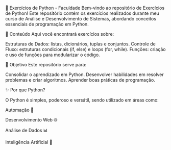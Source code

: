 🐍 Exercícios de Python - Faculdade
Bem-vindo ao repositório de Exercícios de Python! Este repositório contém os exercícios realizados durante meu curso de Análise e Desenvolvimento de Sistemas, abordando conceitos essenciais de programação em Python.

📘 Conteúdo
Aqui você encontrará exercícios sobre:

Estruturas de Dados: listas, dicionários, tuplas e conjuntos.
Controle de Fluxo: estruturas condicionais (if, else) e loops (for, while).
Funções: criação e uso de funções para modularizar o código.

🎯 Objetivo
Este repositório serve para:

Consolidar o aprendizado em Python.
Desenvolver habilidades em resolver problemas e criar algoritmos.
Aprender boas práticas de programação.

✨ Por que Python?

O Python é simples, poderoso e versátil, sendo utilizado em áreas como:

Automação 🔄

Desenvolvimento Web 🌐

Análise de Dados 📊

Inteligência Artificial 🤖
